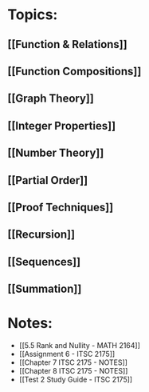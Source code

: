 
# Topics:
## [[Function & Relations]]


## [[Function Compositions]]


## [[Graph Theory]]


## [[Integer Properties]]


## [[Number Theory]]


## [[Partial Order]]


## [[Proof Techniques]]


## [[Recursion]]


## [[Sequences]]


## [[Summation]]


# Notes:
- [[5.5 Rank and Nullity - MATH 2164]]
- [[Assignment 6 - ITSC 2175]]
- [[Chapter 7 ITSC 2175 - NOTES]]
- [[Chapter 8  ITSC 2175 - NOTES]]
- [[Test 2 Study Guide - ITSC 2175]]
